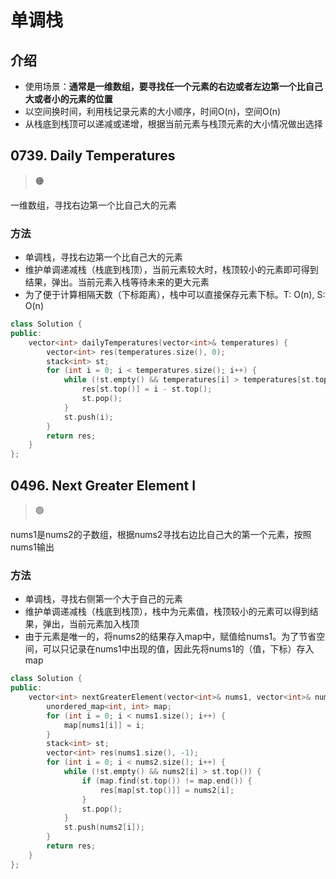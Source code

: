 # 单调栈

## 介绍

- 使用场景：**通常是一维数组，要寻找任一个元素的右边或者左边第一个比自己大或者小的元素的位置**
- 以空间换时间，利用栈记录元素的大小顺序，时间O(n)，空间O(n)
- 从栈底到栈顶可以递减或递增，根据当前元素与栈顶元素的大小情况做出选择

## 0739. Daily Temperatures

> :orange_circle:

一维数组，寻找右边第一个比自己大的元素

### 方法
- 单调栈，寻找右边第一个比自己大的元素
- 维护单调递减栈（栈底到栈顶），当前元素较大时，栈顶较小的元素即可得到结果，弹出。当前元素入栈等待未来的更大元素
- 为了便于计算相隔天数（下标距离），栈中可以直接保存元素下标。T: O(n), S: O(n)

```cpp
class Solution {
public:
    vector<int> dailyTemperatures(vector<int>& temperatures) {
        vector<int> res(temperatures.size(), 0);
        stack<int> st;
        for (int i = 0; i < temperatures.size(); i++) {
            while (!st.empty() && temperatures[i] > temperatures[st.top()]) {
                res[st.top()] = i - st.top();
                st.pop();
            }
            st.push(i);
        }
        return res;
    }
};
```

## 0496. Next Greater Element I

> :green_circle:

nums1是nums2的子数组，根据nums2寻找右边比自己大的第一个元素，按照nums1输出

### 方法
- 单调栈，寻找右侧第一个大于自己的元素
- 维护单调递减栈（栈底到栈顶），栈中为元素值，栈顶较小的元素可以得到结果，弹出，当前元素加入栈顶
- 由于元素是唯一的，将nums2的结果存入map中，赋值给nums1。为了节省空间，可以只记录在nums1中出现的值，因此先将nums1的（值，下标）存入map

```cpp
class Solution {
public:
    vector<int> nextGreaterElement(vector<int>& nums1, vector<int>& nums2) {
        unordered_map<int, int> map;
        for (int i = 0; i < nums1.size(); i++) {
            map[nums1[i]] = i;
        }
        stack<int> st;
        vector<int> res(nums1.size(), -1);
        for (int i = 0; i < nums2.size(); i++) {
            while (!st.empty() && nums2[i] > st.top()) {
                if (map.find(st.top()) != map.end()) {
                    res[map[st.top()]] = nums2[i];
                }
                st.pop();
            }
            st.push(nums2[i]);
        }
        return res;
    }
};
```

